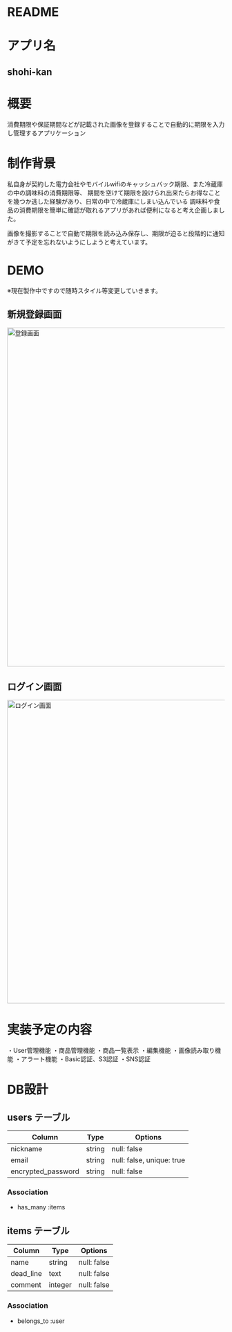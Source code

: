 # README

# アプリ名

## shohi-kan

# 概要

消費期限や保証期間などが記載された画像を登録することで自動的に期限を入力し管理するアプリケーション

# 制作背景

私自身が契約した電力会社やモバイルwifiのキャッシュバック期限、また冷蔵庫の中の調味料の消費期限等、
期間を空けて期限を設けられ出来たらお得なことを幾つか逃した経験があり、日常の中で冷蔵庫にしまい込んでいる
調味料や食品の消費期限を簡単に確認が取れるアプリがあれば便利になると考え企画しました。

画像を撮影することで自動で期限を読み込み保存し、期限が迫ると段階的に通知がきて予定を忘れないようにしようと考えています。

# DEMO

※現在製作中ですので随時スタイル等変更していきます。

## 新規登録画面
<img width="783" alt="登録画面" src="https://user-images.githubusercontent.com/78348935/112430067-fb841600-8d80-11eb-9930-b7b9a2dfa5ae.png">


## ログイン画面
<img width="701" alt="ログイン画面" src="https://user-images.githubusercontent.com/78348935/112430134-0d65b900-8d81-11eb-9894-6ec1e1dcb3f6.png">


# 実装予定の内容
・User管理機能
・商品管理機能
・商品一覧表示
・編集機能
・画像読み取り機能
・アラート機能
・Basic認証、S3認証
・SNS認証

# DB設計

## users テーブル

| Column             | Type   | Options                   |
| ------------------ | ------ | ------------------------- |
| nickname           | string | null: false               |
| email              | string | null: false, unique: true |
| encrypted_password | string | null: false               |


### Association

- has_many :items

## items テーブル

| Column      | Type       | Options                       |
| ----------- | ---------- | ----------------------------- |
| name        | string     | null: false                   |
| dead_line   | text       | null: false                   |
| comment     | integer    | null: false                   |


### Association

- belongs_to :user
